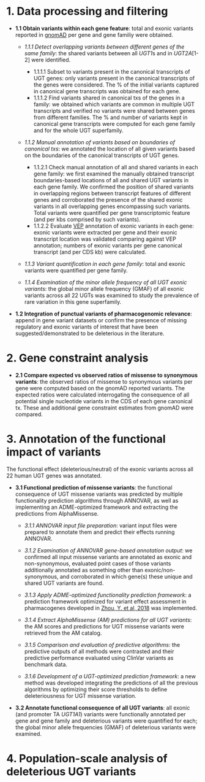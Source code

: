 # 1. Data processing and filtering
  * **1\.1  Obtain variants within each gene feature**: total and exonic variants reported in [gnomAD](https://gnomad.broadinstitute.org/) per gene and gene familiy were obtained. 
  
    * *1\.1\.1 Detect overlapping variants between different genes of the same family*: the shared variants between all *UGT1*s and in *UGT2A*[1-2] were identified.
      *  1\.1\.1\.1 Subset to variants present in the canonical transcripts of UGT genes: only variants present in the canonical transcripts of the genes were considered. The % of the initial variants captured in canonical gene transcripts was obtained for each gene.  
      *  1\.1\.1\.2 Find variants shared in canonical txs of the genes in a family: we obtained which variants are common in multiple UGT transcripts and verified no variants were shared between genes from different families. The % and number of variants kept in canonical gene transcripts were computed for each gene family and for the whole UGT superfamily. 

    * *1\.1\.2 Manual annotation of variants based on boundaries of canonical txs*: we annotated the location of all given variants based on the boundaries of the canonical transcripts of UGT genes. 
      *  1\.1\.2\.1  Check manual annotation of all and shared variants in each gene family: we first examined the manually obtained transcript boundaries-based locations of all and shared UGT variants in each gene family. We confirmed the position of shared variants in overlapping regions between transcript features of different genes and corroborated the presence of the shared exonic variants in all overlapping genes encompassing such variants. Total variants were quantified per gene transcriptomic feature (and per kbs comprised by such variants).
      * 1\.1\.2\.2 Evaluate [VEP](https://www.ensembl.org/info/docs/tools/vep/index.html) annotation of exonic variants in each gene: exonic variants were extracted per gene and their exonic transcript location was validated comparing against VEP annotation; numbers of exonic variants per gene canonical transcript (and per CDS kb) were calculated. 
      
    * *1\.1\.3 Variant quantification in each gene family*: total and exonic variants were quantified per gene family. 
    * *1\.1\.4 Examination of the minor allele frequency of all UGT exonic variants*: the global minor allele frequency (GMAF) of all exonic variants across all 22 UGTs was examined to study the prevalence of rare variation in this gene superfamily.
    
  * **1\.2  Integration of punctual variants of pharmacogenomic relevance**: append in gene variant datasets or confirm the presence of missing regulatory and exonic variants of interest that have been suggested/demonstrated to be deleterious in the literature. 


# 2. Gene constraint analysis
  * **2\.1 Compare expected vs observed ratios of missense to synonymous variants**: the observed ratios of missense to synonymous variants per gene were computed based on the gnomAD reported variants. The expected ratios were calculated interrogating the consequence of all potential single nucleotide variants in the CDS of each gene canonical tx. These and additional gene constraint estimates from gnomAD were compared. 



# 3. Annotation of the functional impact of variants
The functional effect (deleterious/neutral) of the exonic variants across all 22 human UGT genes was annotated. 

  * **3\.1  Functional prediction of missense variants**: the functional consequence of UGT missense variants was predicted by multiple functionality prediction algorithms through ANNOVAR, as well as implementing an ADME-optimized framework and extracting the predictions from AlphaMissense.
  
    * *3\.1\.1  ANNOVAR input file preparation*: variant input files were prepared to annotate them and predict their effects running ANNOVAR. 
    * *3\.1\.2  Examination of ANNOVAR gene-based annotation output*: we confirmed all input missense variants are annotated as exonic and non-synonymous, evaluated point cases of those variants additionally annotated as something other than exonic/non-synonymous, and corroborated in which gene(s) these unique and shared UGT variants are found. 
    
    * *3\.1\.3  Apply ADME-optimized functionality prediction framework*: a prediction framework optimized for variant effect assessment in pharmacogenes developed in [Zhou, Y. et al, 2018](https://www.nature.com/articles/s41397-018-0044-2) was implemented.
    
    * *3\.1\.4  Extract AlphaMissense (AM) predictions for all UGT variants*: the AM scores and predictions for UGT missense variants were retrieved from the AM catalog. 
    
    * *3\.1\.5  Comparison and evaluation of predictive algorithms*: the predictive outputs of all methods were contrasted and their predictive performance evaluated using ClinVar variants as benchmark data.
    
    * *3\.1\.6  Development of a UGT-optimized prediction framework*: a new method was developed integrating the predictions of all the previous algorithms by optimizing their score thresholds to define deleteriousness for UGT missense variation. 


  * **3\.2  Annotate functional consequence of all UGT variants**: all exonic (and promoter TA *UGT1A1*) variants were functionally annotated per gene and gene family and deleterious variants were quantified for each; the global minor allele frequencies (GMAF) of deleterious variants were examined. 
  
  
# 4. Population-scale analysis of deleterious UGT variants




